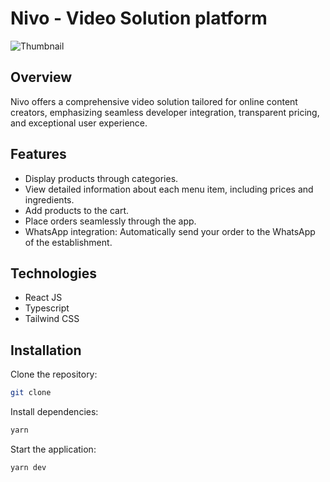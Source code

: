 # Nivo - Video Solution platform

![Thumbnail](https://github.com/tiagopacedev/video-solution-platform/assets/118914503/5a41210a-2f13-48cb-a819-c94431acdf15)

## Overview

Nivo offers a comprehensive video solution tailored for online content creators, emphasizing seamless developer integration, transparent pricing, and exceptional user experience.

## Features

- Display products through categories.
- View detailed information about each menu item, including prices and ingredients.
- Add products to the cart.
- Place orders seamlessly through the app.
- WhatsApp integration: Automatically send your order to the WhatsApp of the establishment.

## Technologies

- React JS
- Typescript
- Tailwind CSS

## Installation

Clone the repository:

```sh
git clone 
```

Install dependencies:

```sh
yarn 
```

Start the application:

```sh
yarn dev
```




